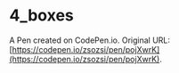 # 4_boxes

A Pen created on CodePen.io. Original URL: [https://codepen.io/zsozsi/pen/pojXwrK](https://codepen.io/zsozsi/pen/pojXwrK).


